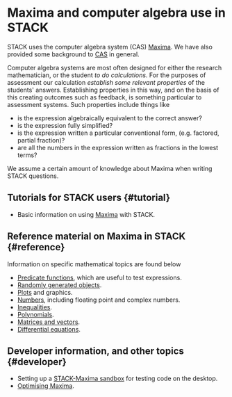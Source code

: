 # Maxima and computer algebra use in STACK

STACK uses the computer algebra system (CAS) 
[Maxima](Maxima.md). We have also provided some background to 
[CAS](CAS.md) in general. 
  
Computer algebra systems are most often designed for either the 
research mathematician, or the student _to do calculations_. 
For the purposes of assessment our calculation _establish some 
relevant properties_ of the students' answers.  Establishing 
properties in this way, and on the basis of this creating 
outcomes such as feedback, is something particular to 
assessment systems. Such properties include things like 

* is the expression algebraically equivalent to the correct answer? 
* is the expression fully simplified? 
* is the expression written a particular conventional form, (e.g. factored, partial fraction)? 
* are all the numbers in the expression written as fractions in the lowest terms? 

We assume a certain amount of knowledge about Maxima when writing STACK questions. 

## Tutorials for STACK users  {#tutorial}

* Basic information on using [Maxima](Maxima.md) with STACK.

## Reference material on Maxima in STACK   {#reference}

Information on specific mathematical topics are found below

* [Predicate functions](Predicate_functions.md), which are useful to test expressions.
* [Randomly generated objects](Random.md).
* [Plots](Plots.md) and graphics.
* [Numbers](Numbers.md), including floating point and complex numbers.
* [Inequalities](Inequalities.md).
* [Polynomials](Polynomials.md).
* [Matrices and vectors](Matrix.md).
* [Differential equations](Differential_equations.md).


## Developer information, and other topics {#developer}

* Setting up a [STACK-Maxima sandbox](STACK-Maxima_sandbox.md) for testing code on the desktop.
* [Optimising Maxima](Optimising_Maxima.md).
